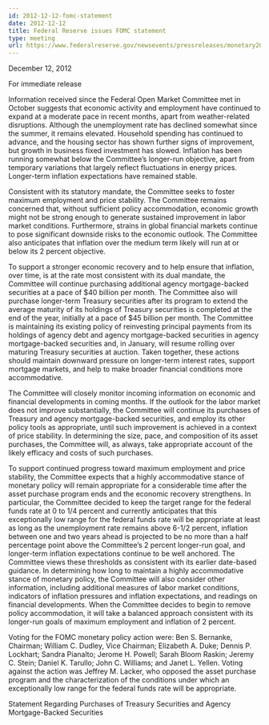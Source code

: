 ```yaml
---
id: 2012-12-12-fomc-statement
date: 2012-12-12
title: Federal Reserve issues FOMC statement
type: meeting
url: https://www.federalreserve.gov/newsevents/pressreleases/monetary20121212a.htm
---
```


December 12, 2012

For immediate release

Information received since the Federal Open Market Committee met in October suggests that economic activity and employment have continued to expand at a moderate pace in recent months, apart from weather-related disruptions. Although the unemployment rate has declined somewhat since the summer, it remains elevated. Household spending has continued to advance, and the housing sector has shown further signs of improvement, but growth in business fixed investment has slowed. Inflation has been running somewhat below the Committee’s longer-run objective, apart from temporary variations that largely reflect fluctuations in energy prices. Longer-term inflation expectations have remained stable.

Consistent with its statutory mandate, the Committee seeks to foster maximum employment and price stability. The Committee remains concerned that, without sufficient policy accommodation, economic growth might not be strong enough to generate sustained improvement in labor market conditions. Furthermore, strains in global financial markets continue to pose significant downside risks to the economic outlook. The Committee also anticipates that inflation over the medium term likely will run at or below its 2 percent objective.

To support a stronger economic recovery and to help ensure that inflation, over time, is at the rate most consistent with its dual mandate, the Committee will continue purchasing additional agency mortgage-backed securities at a pace of $40 billion per month. The Committee also will purchase longer-term Treasury securities after its program to extend the average maturity of its holdings of Treasury securities is completed at the end of the year, initially at a pace of $45 billion per month. The Committee is maintaining its existing policy of reinvesting principal payments from its holdings of agency debt and agency mortgage-backed securities in agency mortgage-backed securities and, in January, will resume rolling over maturing Treasury securities at auction. Taken together, these actions should maintain downward pressure on longer-term interest rates, support mortgage markets, and help to make broader financial conditions more accommodative.

The Committee will closely monitor incoming information on economic and financial developments in coming months. If the outlook for the labor market does not improve substantially, the Committee will continue its purchases of Treasury and agency mortgage-backed securities, and employ its other policy tools as appropriate, until such improvement is achieved in a context of price stability. In determining the size, pace, and composition of its asset purchases, the Committee will, as always, take appropriate account of the likely efficacy and costs of such purchases.

To support continued progress toward maximum employment and price stability, the Committee expects that a highly accommodative stance of monetary policy will remain appropriate for a considerable time after the asset purchase program ends and the economic recovery strengthens. In particular, the Committee decided to keep the target range for the federal funds rate at 0 to 1/4 percent and currently anticipates that this exceptionally low range for the federal funds rate will be appropriate at least as long as the unemployment rate remains above 6-1/2 percent, inflation between one and two years ahead is projected to be no more than a half percentage point above the Committee’s 2 percent longer-run goal, and longer-term inflation expectations continue to be well anchored. The Committee views these thresholds as consistent with its earlier date-based guidance. In determining how long to maintain a highly accommodative stance of monetary policy, the Committee will also consider other information, including additional measures of labor market conditions, indicators of inflation pressures and inflation expectations, and readings on financial developments. When the Committee decides to begin to remove policy accommodation, it will take a balanced approach consistent with its longer-run goals of maximum employment and inflation of 2 percent.

Voting for the FOMC monetary policy action were: Ben S. Bernanke, Chairman; William C. Dudley, Vice Chairman; Elizabeth A. Duke; Dennis P. Lockhart; Sandra Pianalto; Jerome H. Powell; Sarah Bloom Raskin; Jeremy C. Stein; Daniel K. Tarullo; John C. Williams; and Janet L. Yellen. Voting against the action was Jeffrey M. Lacker, who opposed the asset purchase program and the characterization of the conditions under which an exceptionally low range for the federal funds rate will be appropriate.

Statement Regarding Purchases of Treasury Securities and Agency Mortgage-Backed Securities